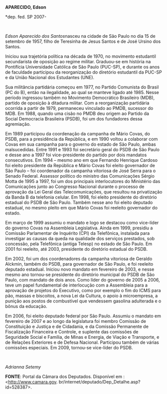 **APARECIDO, Edson**

\*dep. fed. SP 2007-

 

*Edson Aparecido dos Santos*nasceu na cidade de São Paulo no dia 15 de
setembro de 1957, filho de Teresinha de Jesus Santos e de José Ursino
dos Santos.

Iniciou sua trajetória política na década de 1970, no movimento
estudantil secundarista de oposição ao regime militar. Graduou-se em
história na Pontifícia Universidade Católica de São Paulo (PUC-SP), e
durante os anos de faculdade participou da reorganização do diretório
estudantil da PUC-SP e da União Nacional dos Estudantes (UNE).

Sua militância partidária começou em 1977, no Partido Comunista do
Brasil (PC do B), então na ilegalidade, ao qual se manteve ligado até
1985. Nesse período ingressou também no Movimento Democrático Brasileiro
(MDB), partido de oposição à ditadura militar. Com a reorganização
partidária ocorrida a partir de 1979, permaneceu vinculado ao PMDB,
sucessor do MDB. Em 1988, quando uma cisão no PMDB deu origem ao Partido
da Social Democracia Brasileira (PSDB), foi um dos fundadores dessa
agremiação.

Em 1989 participou da coordenação da campanha de Mário Covas, do PSDB,
para a presidência da República, e em 1990 voltou a colaborar com Covas
em sua campanha para o governo do estado de São Paulo, ambas
malsucedidas. Entre 1991 e 1993 foi secretário geral do PSDB de São
Paulo e desse ano a 1997 foi vice-presidente do partido por dois
mandatos consecutivos. Em 1994 – mesmo ano em que Fernando Henrique
Cardoso foi eleito presidente da República e Mário Covas foi eleito
governador de São Paulo – foi coordenador da campanha vitoriosa de José
Serra para o Senado Federal. Assessor político do ministro das
Comunicações Sérgio Motta de 1995 a 1997, foi um dos principais
interlocutores do Ministério das Comunicações junto ao Congresso
Nacional durante o processo de aprovação da Lei Geral das
Telecomunicações, que resultou na privatização da Banda B da telefonia
celular. Em 1998, foi eleito presidente do diretório estadual do PSDB de
São Paulo. Também nesse ano foi eleito deputado estadual, no mesmo
pleito em que Mário Covas foi reeleito governador do estado.

Em março de 1999 assumiu o mandato e logo se destacou como vice-líder do
governo Covas na Assembleia Legislativa. Ainda em 1999, presidiu a
Comissão Parlamentar de Inquérito (CPI) da Telefônica, instalada para
investigar as causas da queda na qualidade dos serviços prestados, sob
concessão, pela Telefônica (antiga Telesp) no estado de São Paulo. Em
2001 foi reeleito, até 2003, presidente do diretório estadual do PSDB.

Em 2002, foi um dos coordenadores da campanha vitoriosa de Geraldo
Alckmin, também do PSDB, para governador de São Paulo, e foi reeleito
deputado estadual. Iniciou novo mandato em fevereiro de 2003, e nesse
mesmo ano tornou-se presidente do diretório municipal do PSDB de São
Paulo, com mandato de dois anos. Como líder do governo de 2005 a 2006,
teve um papel fundamental de interlocução com a Assembleia para a
aprovação de projetos do Executivo, como por exemplo o fim do ICMS para
pão, massas e biscoitos, a nova Lei da Cultura, o apoio à microempresa,
a punição aos postos de combustível que vendessem gasolina adulterada e
o bônus da educação.

Em 2006, foi eleito deputado federal por São Paulo. Assumiu o mandato em
fevereiro de 2007 e ao longo da legislatura foi membro Comissão de
Constituição e Justiça e de Cidadania, e da Comissão Permanente de
Fiscalização Financeira e Controle, e suplente das comissões de
Seguridade Social e Família, de Minas e Energia, de Viação e Transporte,
e de Relações Exteriores e de Defesa Nacional. Participou também de
várias comissões especiais. Em 2009, tornou-se vice-líder do PSDB.

 

*Adrianna Setemy*

**FONTE**: Portal da Câmara dos Deputados. Disponível em :
\<http://www.camara.gov.
br/internet/deputado/Dep\_Detalhe.asp?id=528387\>.

 

 
